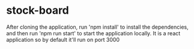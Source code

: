 # stock-board
After cloning the application,
run 'npm install' to install the dependencies,
and then run 'npm run start' to start the application locally.
It is a react application so by default it'll run on port 3000
